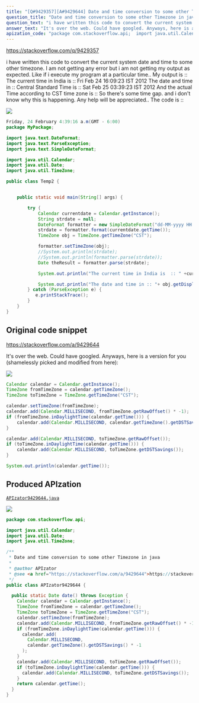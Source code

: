 ```yaml
---
title: "[Q#9429357][A#9429644] Date and time conversion to some other Timezone in java"
question_title: "Date and time conversion to some other Timezone in java"
question_text: "i have written this code to convert the current system date and time to some other timezone. I am not getting any error but i am not getting my output as expected. Like if i execute my program at a particular time.. My output is :: The current time in India is  :: Fri Feb 24 16:09:23 IST 2012 The date and time in :: Central Standard Time is :: Sat Feb 25 03:39:23 IST 2012 And the actual Time according to CST time zone is :: So there's some time gap. and i don't know why this is happening. Any help will be appreciated.. The code is ::"
answer_text: "It's over the web. Could have googled. Anyways, here is a version for you (shamelessly picked and modified from here):"
apization_code: "package com.stackoverflow.api;  import java.util.Calendar; import java.util.Date; import java.util.TimeZone;  /**  * Date and time conversion to some other Timezone in java  *  * @author APIzator  * @see <a href=\"https://stackoverflow.com/a/9429644\">https://stackoverflow.com/a/9429644</a>  */ public class APIzator9429644 {    public static Date date() throws Exception {     Calendar calendar = Calendar.getInstance();     TimeZone fromTimeZone = calendar.getTimeZone();     TimeZone toTimeZone = TimeZone.getTimeZone(\"CST\");     calendar.setTimeZone(fromTimeZone);     calendar.add(Calendar.MILLISECOND, fromTimeZone.getRawOffset() * -1);     if (fromTimeZone.inDaylightTime(calendar.getTime())) {       calendar.add(         Calendar.MILLISECOND,         calendar.getTimeZone().getDSTSavings() * -1       );     }     calendar.add(Calendar.MILLISECOND, toTimeZone.getRawOffset());     if (toTimeZone.inDaylightTime(calendar.getTime())) {       calendar.add(Calendar.MILLISECOND, toTimeZone.getDSTSavings());     }     return calendar.getTime();   } }"
---
```


https://stackoverflow.com/q/9429357

i have written this code to convert the current system date and time to some other timezone. I am not getting any error but i am not getting my output as expected. Like if i execute my program at a particular time.. My output is ::
The current time in India is  :: Fri Feb 24 16:09:23 IST 2012
The date and time in :: Central Standard Time is :: Sat Feb 25 03:39:23 IST 2012
And the actual Time according to CST time zone is ::
So there&#x27;s some time gap. and i don&#x27;t know why this is happening. Any help will be appreciated.. The code is ::


<div class="code-logo"><img src="/stackoverflow.png" /></div>

```java
Friday, 24 February 4:39:16 a.m(GMT - 6:00)
package MyPackage;

import java.text.DateFormat;
import java.text.ParseException;
import java.text.SimpleDateFormat;

import java.util.Calendar;
import java.util.Date;
import java.util.TimeZone;

public class Temp2 {


    public static void main(String[] args) {

        try {
            Calendar currentdate = Calendar.getInstance();
            String strdate = null;
            DateFormat formatter = new SimpleDateFormat("dd-MM-yyyy HH:mm:ss");
            strdate = formatter.format(currentdate.getTime());
            TimeZone obj = TimeZone.getTimeZone("CST");

            formatter.setTimeZone(obj);
            //System.out.println(strdate);
            //System.out.println(formatter.parse(strdate));
            Date theResult = formatter.parse(strdate);

            System.out.println("The current time in India is  :: " +currentdate.getTime());

            System.out.println("The date and time in :: "+ obj.getDisplayName() + "is ::" + theResult);
        } catch (ParseException e) {
           e.printStackTrace();
        }
    }
}
```


## Original code snippet

https://stackoverflow.com/a/9429644

It&#x27;s over the web. Could have googled. Anyways, here is a version for you (shamelessly picked and modified from here):

<div class="code-logo"><img src="/stackoverflow.png" /></div>

```java
Calendar calendar = Calendar.getInstance();
TimeZone fromTimeZone = calendar.getTimeZone();
TimeZone toTimeZone = TimeZone.getTimeZone("CST");

calendar.setTimeZone(fromTimeZone);
calendar.add(Calendar.MILLISECOND, fromTimeZone.getRawOffset() * -1);
if (fromTimeZone.inDaylightTime(calendar.getTime())) {
    calendar.add(Calendar.MILLISECOND, calendar.getTimeZone().getDSTSavings() * -1);
}

calendar.add(Calendar.MILLISECOND, toTimeZone.getRawOffset());
if (toTimeZone.inDaylightTime(calendar.getTime())) {
    calendar.add(Calendar.MILLISECOND, toTimeZone.getDSTSavings());
}

System.out.println(calendar.getTime());
```

## Produced APIzation

[`APIzator9429644.java`](https://github.com/pasqualesalza/apization-temp-data/raw/master/search/APIzator9429644.java)

<div class="code-logo"><img src="/apizator.png" /></div>

```java
package com.stackoverflow.api;

import java.util.Calendar;
import java.util.Date;
import java.util.TimeZone;

/**
 * Date and time conversion to some other Timezone in java
 *
 * @author APIzator
 * @see <a href="https://stackoverflow.com/a/9429644">https://stackoverflow.com/a/9429644</a>
 */
public class APIzator9429644 {

  public static Date date() throws Exception {
    Calendar calendar = Calendar.getInstance();
    TimeZone fromTimeZone = calendar.getTimeZone();
    TimeZone toTimeZone = TimeZone.getTimeZone("CST");
    calendar.setTimeZone(fromTimeZone);
    calendar.add(Calendar.MILLISECOND, fromTimeZone.getRawOffset() * -1);
    if (fromTimeZone.inDaylightTime(calendar.getTime())) {
      calendar.add(
        Calendar.MILLISECOND,
        calendar.getTimeZone().getDSTSavings() * -1
      );
    }
    calendar.add(Calendar.MILLISECOND, toTimeZone.getRawOffset());
    if (toTimeZone.inDaylightTime(calendar.getTime())) {
      calendar.add(Calendar.MILLISECOND, toTimeZone.getDSTSavings());
    }
    return calendar.getTime();
  }
}

```